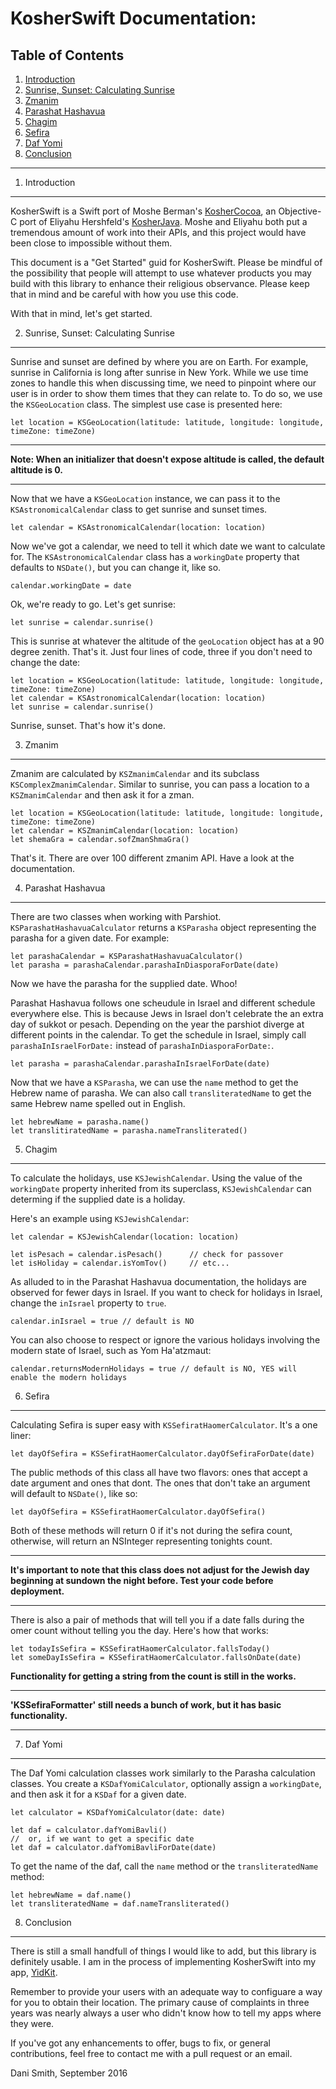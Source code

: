 KosherSwift Documentation:
===

Table of Contents
---

1. [Introduction](#intro)
2. [Sunrise, Sunset: Calculating Sunrise](#sunrise)
3. [Zmanim](#zmanim)
4. [Parashat Hashavua](#parasha)
5. [Chagim](#chagim)
6. [Sefira](#sefira)
7. [Daf Yomi](#dafyomi)
8. [Conclusion](#conclusion)

--- 

1. Introduction <a name="intro"></a>
---

KosherSwift is a Swift port of Moshe Berman's [KosherCocoa](https://github.com/MosheBerman/KosherCocoa), an Objective-C port of Eliyahu Hershfeld's [KosherJava](http://www.kosherjava.com). Moshe and Eliyahu both put a tremendous amount of work into their APIs, and this project would have been close to impossible without them.

This document is a "Get Started" guid for KosherSwift. Please be mindful of the possibility that people will attempt to use whatever products you may build with this library to enhance their religious observance. Please keep that in mind and be careful with how you use this code.

With that in mind, let's get started.

2. Sunrise, Sunset: Calculating Sunrise <a name="sunrise"></a>
---
Sunrise and sunset are defined by where you are on Earth. For example, sunrise in California is long after sunrise in New York. While we use time zones to handle this when discussing time, we need to pinpoint where our user is in order to show them times that they can relate to. To do so, we use the `KSGeoLocation` class. The simplest use case is presented here:
 
    let location = KSGeoLocation(latitude: latitude, longitude: longitude, timeZone: timeZone)
    
---
**Note: When an initializer that doesn't expose altitude is called, the default altitude is 0.**

---
Now that we have a `KSGeoLocation` instance, we can pass it to the `KSAstronomicalCalendar` class to get sunrise and sunset times. 

    let calendar = KSAstronomicalCalendar(location: location)
    
Now we've got a calendar, we need to tell it which date we want to calculate for. The `KSAstronomicalCalendar` class has a `workingDate` property that defaults to `NSDate()`, but you can change it, like so.

    calendar.workingDate = date
    
Ok, we're ready to go. Let's get sunrise:
    
    let sunrise = calendar.sunrise()
    
This is sunrise at whatever the altitude of the `geoLocation` object has at a 90 degree zenith. That's it. Just four lines of code, three if you don't need to change the date:

    let location = KSGeoLocation(latitude: latitude, longitude: longitude, timeZone: timeZone)
    let calendar = KSAstronomicalCalendar(location: location)
    let sunrise = calendar.sunrise()
    
Sunrise, sunset. That's how it's done.

3. Zmanim <a name="zmanim"></a>
---
Zmanim are calculated by `KSZmanimCalendar` and its subclass `KSComplexZmanimCalendar`. Similar to sunrise, you can pass a location to a `KSZmanimCalendar` and then ask it for a zman.

    let location = KSGeoLocation(latitude: latitude, longitude: longitude, timeZone: timeZone)
    let calendar = KSZmanimCalendar(location: location)
    let shemaGra = calendar.sofZmanShmaGra()
    
That's it. There are over 100 different zmanim API. Have a look at the documentation.

4. Parashat Hashavua <a name="parasha"></a>
---
There are two classes when working with Parshiot. `KSParashatHashavuaCalculator` returns a `KSParasha` object representing the parasha for a given date. For example:

    let parashaCalendar = KSParashatHashavuaCalculator()
    let parasha = parashaCalendar.parashaInDiasporaForDate(date)
    
Now we have the parasha for the supplied date. Whoo!

Parashat Hashavua follows one scheudule in Israel and different schedule everywhere else. This is because Jews in Israel don't celebrate the an extra day of sukkot or pesach. Depending on the year the parshiot diverge at different points in the calendar. To get the schedule in Israel, simply call `parashaInIsraelForDate:` instead of `parashaInDiasporaForDate:`.

	let parasha = parashaCalendar.parashaInIsraelForDate(date)

Now that we have a `KSParasha`, we can use the `name` method to get the Hebrew name of parasha. We can also call `transliteratedName` to get the same Hebrew name spelled out in English.

	let hebrewName = parasha.name()
	let translitiratedName = parasha.nameTransliterated() 

5. Chagim <a name="chagim"></a>
---
To calculate the holidays, use `KSJewishCalendar`. Using the value of the `workingDate` property inherited from its superclass, `KSJewishCalendar` can determing if the supplied date is a holiday.  

Here's an example using `KSJewishCalendar`:

    let calendar = KSJewishCalendar(location: location)
    
    let isPesach = calendar.isPesach()      // check for passover
    let isHoliday = calendar.isYomTov()     // etc...

As alluded to in the Parashat Hashavua documentation, the holidays are observed for fewer days in Israel. If you want to check for holidays in Israel, change the `inIsrael` property to `true`.

    calendar.inIsrael = true // default is NO
    
You can also choose to respect or ignore the various holidays involving the modern state of Israel, such as Yom Ha'atzmaut:

    calendar.returnsModernHolidays = true // default is NO, YES will enable the modern holidays
    
6. Sefira <a name="sefira"></a>
---
Calculating Sefira is super easy with `KSSefiratHaomerCalculator`. It's a one liner:

    let dayOfSefira = KSSefiratHaomerCalculator.dayOfSefiraForDate(date)

The public methods of this class all have two flavors: ones that accept a date argument and ones that dont. The ones that don't take an argument will default to `NSDate()`, like so:

    let dayOfSefira = KSSefiratHaomerCalculator.dayOfSefira()
    
Both of these methods will return 0 if it's not during the sefira count, otherwise, will return an NSInteger representing tonights count.

---
**It's important to note that this class does not adjust for the Jewish day beginning at sundown the night before. Test your code before deployment.**

---

There is also a pair of methods that will tell you if a date falls during the omer count without telling you the day. Here's how that works:

	let todayIsSefira = KSSefiratHaomerCalculator.fallsToday()
	let someDayIsSefira = KSSefiratHaomerCalculator.fallsOnDate(date)
	
**Functionality for getting a string from the count is still in the works.**
<!--To get a string from the count, you use `KSSefiraFormatter`. First, get the day with `KSSefiratHaomerCalculator`, as we did above:-->
<!---->
<!--    NSInteger dayOfSefira = [KSSefiratHaomerCalculator dayOfSefira];-->
<!--    -->
<!--Then, you initialize the sefira formatter, and configure it with a custom and a language:-->
<!--    -->
<!--    KSSefiraFormatter *sefiraFormatter = [[KSSefiraFormatter alloc] init];-->
<!--    sefiraFormatter.custom = KSSefiraCustomAshkenaz;-->
<!--    sefiraFormatter.language = KSSefiraLanguageHebrew;-->
<!--    -->
<!--The `custom` property supports Ashkenaz, Sefard, and Sephardic customs as defined in the `KSSefiraCustom` enumerated type in `KSSefiraFormatter.h`. -->
<!---->
<!--The `language` property supports Hebrew, English, and Transliterated Hebrew, as defined in the `KSSefiraLanguage` enumerated type in `KSSefiraFormatter.h`.-->
<!---->
<!--Now that we have a formatter set up, we have two options for getting the count. We can get just the count itself, like so:-->
<!---->
<!--    NSString *string = [sefiraFormatter countStringFromInteger:dayOfSefira];-->
<!--    -->
<!--Or, we can get a block of text which contains the count as well as medidations and prayers said before and after it, like so:-->
<!---->
<!--    KSSefiraPrayerAddition prayers = KSSefiraPrayerAdditionBeracha | KSSefiraPrayerAdditionHarachaman;-->
<!--    NSString *string = [sefiraFormatter countStringFromInteger:dayOfSefira withPrayers:prayers];-->
<!--    -->
<!--This will return a string containing the blessing before the count, the count itself, and the harachaman right after it. Like the other related types, `KSSefiraPrayerAddition` is defined in `KSSefiraFormatter.h`-->

---
<!--**As of this writing, there are a few limitations to the `KSSefiraFormatter` class. Transliterated Hebrew isn't implemented at all, and blessings are not supported when the language is set to English. In that case, you'll get just the count itself: "Today is the first day which is...".**-->
**'KSSefiraFormatter' still needs a bunch of work, but it has basic functionality.**

---





7. Daf Yomi <a name="dafyomi"></a>
---
The Daf Yomi calculation classes work similarly to the Parasha calculation classes. You create a `KSDafYomiCalculator`, optionally assign a `workingDate`, and then ask it for a `KSDaf` for a given date. 
	
    let calculator = KSDafYomiCalculator(date: date)
	
	let daf = calculator.dafYomiBavli()
	//	or, if we want to get a specific date
	let daf = calculator.dafYomiBavliForDate(date)

To get the name of the daf, call the `name` method or the `transliteratedName` method:
    
	let hebrewName = daf.name()
	let transliteratedName = daf.nameTransliterated()
	
8. Conclusion <a name="conclusion"></a>
---
There is still a small handfull of things I would like to add, but this library is definitely usable. I am in the process of implementing KosherSwift into my app, [YidKit](http://yidkit.com).

Remember to provide your users with an adequate way to configuare a way for you to obtain their location. The primary cause of complaints in three years was nearly always a user who didn't know how to tell my apps where they were. 

If you've got any enhancements to offer, bugs to fix, or general contributions, feel free to contact me with a pull request or an email.

Dani Smith, September 2016